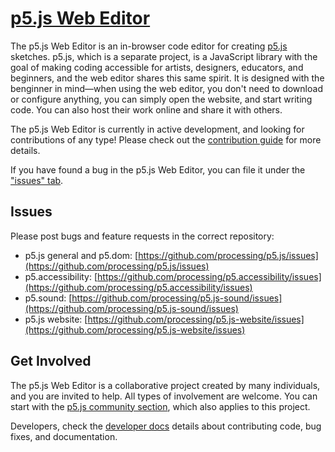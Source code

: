 # [p5.js Web Editor](https://editor.p5js.org)

The p5.js Web Editor is an in-browser code editor for creating [p5.js](https://p5js.org/) sketches. p5.js, which is a separate project, is a JavaScript library with the goal of making coding accessible for artists, designers, educators, and beginners, and the web editor shares this same spirit. It is designed with the benginner in mind—when using the web editor, you don't need to download or configure anything, you can simply open the website, and start writing code. You can also host their work online and share it with others. 

The p5.js Web Editor is currently in active development, and looking for contributions of any type! Please check out the [contribution guide](https://github.com/processing/p5.js-web-editor/blob/master/.github/CONTRIBUTING.md) for more details.

If you have found a bug in the p5.js Web Editor, you can file it under the ["issues" tab](https://github.com/processing/p5.js-web-editor/issues).

## Issues

Please post bugs and feature requests in the correct repository:

* p5.js general and p5.dom: [https://github.com/processing/p5.js/issues](https://github.com/processing/p5.js/issues)
* p5.accessibility: [https://github.com/processing/p5.accessibility/issues](https://github.com/processing/p5.accessibility/issues)
* p5.sound: [https://github.com/processing/p5.js-sound/issues](https://github.com/processing/p5.js-sound/issues)
* p5.js website: [https://github.com/processing/p5.js-website/issues](https://github.com/processing/p5.js-website/issues)

## Get Involved

The p5.js Web Editor is a collaborative project created by many individuals, and you are invited to help. All types of involvement are welcome. You can start with the [p5.js community section](https://p5js.org/community), which also applies to this project. 

Developers, check the [developer docs](https://github.com/processing/p5.js-web-editor/blob/master/developer_docs/) details about contributing code, bug fixes, and documentation.

